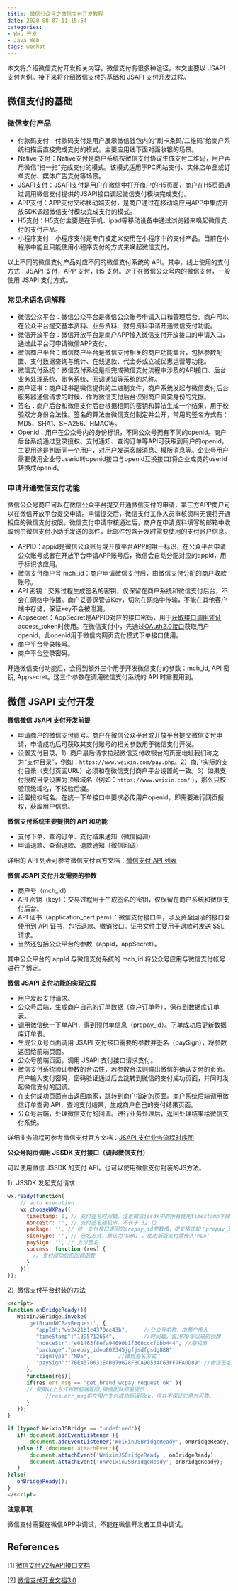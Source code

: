 ```yaml
---
title: 微信公众号之微信支付开发教程
date: 2020-08-07 11:15:54
categories: 
- Web 开发
- Java Web
tags: wechat
---
```




本文将介绍微信支付开发相关内容，微信支付有很多种途径，本文主要以 JSAPI 支付为例。接下来将介绍微信支付的基础和 JSAPI 支付开发过程。

## 微信支付的基础

### 微信支付产品

- 付款码支付：付款码支付是用户展示微信钱包内的“刷卡条码/二维码”给商户系统扫描后直接完成支付的模式。主要应用线下面对面收银的场景。
- Native 支付：Native支付是商户系统按微信支付协议生成支付二维码，用户再用微信“扫一扫”完成支付的模式。该模式适用于PC网站支付、实体店单品或订单支付、媒体广告支付等场景。
- JSAPI支付：JSAPI支付是用户在微信中打开商户的H5页面，商户在H5页面通过调用微信支付提供的JSAPI接口调起微信支付模块完成支付。
- APP支付：APP支付又称移动端支付，是商户通过在移动端应用APP中集成开放SDK调起微信支付模块完成支付的模式。
- H5支付：H5支付主要是在手机、ipad等移动设备中通过浏览器来唤起微信支付的支付产品。
- 小程序支付：小程序支付是专门被定义使用在小程序中的支付产品。目前在小程序中能且只能使用小程序支付的方式来唤起微信支付。

以上不同的微信支付产品对应不同的微信支付系统的 API。其中，线上使用的支付方式：JSAPI 支付，APP 支付，H5 支付。对于在微信公众号内的微信支付，一般使用 JSAPI 支付方式。

### 常见术语名词解释

- 微信公众平台：微信公众平台是微信公众账号申请入口和管理后台。商户可以在公众平台提交基本资料、业务资料、财务资料申请开通微信支付功能。
- 微信开放平台：微信开放平台是商户APP接入微信支付开放接口的申请入口，通过此平台可申请微信APP支付。
- 微信商户平台：微信商户平台是微信支付相关的商户功能集合，包括参数配置、支付数据查询与统计、在线退款、代金券或立减优惠运营等功能。
- 微信支付系统：微信支付系统是指完成微信支付流程中涉及的API接口、后台业务处理系统、账务系统、回调通知等系统的总称。
- 商户证书：商户证书是微信提供的二进制文件，商户系统发起与微信支付后台服务器通信请求的时候，作为微信支付后台识别商户真实身份的凭据。
- 签名：商户后台和微信支付后台根据相同的密钥和算法生成一个结果，用于校验双方身份合法性。签名的算法由微信支付制定并公开，常用的签名方式有：MD5、SHA1、SHA256、HMAC等。
- Openid：用户在公众号内的身份标识，不同公众号拥有不同的openid。商户后台系统通过登录授权、支付通知、查询订单等API可获取到用户的openid。主要用途是判断同一个用户，对用户发送客服消息、模版消息等。企业号用户需要使用企业号userid转openid接口与openid互换接口)将企业成员的userid转换成openid。

### 申请开通微信支付功能

微信公众号商户可以在微信公众平台提交开通微信支付的申请，第三方APP商户可以在微信开放平台提交申请。申请提交后，微信支付工作人员审核资料无误将开通相应的微信支付权限。微信支付申请审核通过后，商户在申请资料填写的邮箱中收取到由微信支付小助手发送的邮件，此邮件包含开发时需要使用的支付账户信息。

- APPID：appid是微信公众账号或开放平台APP的唯一标识，在公众平台申请公众账号或者在开放平台申请APP账号后，微信会自动分配对应的appid，用于标识该应用。
- 微信支付商户号 mch_id：商户申请微信支付后，由微信支付分配的商户收款账号。
- API 密钥：交易过程生成签名的密钥，仅保留在商户系统和微信支付后台，不会在网络中传播。商户妥善保管该Key，切勿在网络中传输，不能在其他客户端中存储，保证key不会被泄漏。
- Appsecret：AppSecret是APPID对应的接口密码，用于[获取接口调用凭证](https://developers.weixin.qq.com/doc/offiaccount/OA_Web_Apps/Wechat_webpage_authorization.html)access_token时使用。在微信支付中，先通过[OAuth2.0接口](https://developers.weixin.qq.com/doc/offiaccount/OA_Web_Apps/Wechat_webpage_authorization.html)获取用户openid，此openid用于微信内网页支付模式下单接口使用。
- 商户平台登录帐号。
- 商户平台登录密码。

开通微信支付功能后，会得到额外三个用于开发微信支付的参数：mch_id, API 密钥, Appsecret。这三个参数在调用微信支付系统的 API 时需要用到。 



## 微信 JSAPI 支付开发

**微信微信 JSAPI 支付开发前提**

- 申请商户的微信支付账号。商户在微信公众平台或开放平台提交微信支付申请，申请成功后可获取其支付账号的相关参数用于微信支付开发。
- 设置支付目录。1）商户最后请求拉起微信支付收银台的页面地址我们称之为“支付目录”，例如：`https://www.weixin.com/pay.php`。2）商户实际的支付目录（支付页面URL）必须和在微信支付商户平台设置的一致。3）如果支付授权目录设置为顶级域名（例如：`https://www.weixin.com/` ），那么只校验顶级域名，不校验后缀。
- 设置授权域名。在统一下单接口中要求必传用户openid，即需要进行网页授权，获取用户信息。

**微信支付系统主要提供的 API 和功能**

- 支付下单、查询订单、支付结果通知（微信回调）
- 申请退款、查询退款、退款通知（微信回调）

详细的 API 列表可参考微信支付官方文档：[微信支付 API 列表](https://pay.weixin.qq.com/wiki/doc/api/jsapi.php?chapter=9_1)



**微信 JSAPI 支付开发需要的参数**

- 商户号（mch_id）
- API 密钥（key）：交易过程用于生成签名的密钥，仅保留在商户系统和微信支付后台。
- API 证书（application_cert.pem）：微信支付接口中，涉及资金回滚的接口会使用到 API 证书，包括退款、撤销接口。证书文件主要用于退款时发送 SSL 请求。
- 当然还包括公众平台的参数（appId，appSecret）。

其中公众平台的 appId 与微信支付系统的 mch_id 将公众号应用与微信支付帐号进行了绑定。

**微信 JSAPI 支付功能的实现过程**

- 用户发起支付请求。
- 公众号后端，生成商户自己的订单数据（商户订单号），保存到数据库订单表。
- 调用微信统一下单API，得到预付单信息（prepay_id）。下单成功后更新数据库订单表。
- 生成公众号页面调用 JSAPI 支付接口需要的参数并签名（paySign），将参数返回给前端页面。
- 公众号前端页面，调用 JSAPI 支付接口请求支付。
- 微信支付系统验证参数的合法性，若参数合法则弹出微信的确认支付的页面。用户输入支付密码，密码验证通过后会跳转到微信的支付成功页面，并同时发起微信支付的回调。
- 在支付成功页面点击返回商家，跳转到商户指定的页面。商户系统后端调用微信订单查询 API，查询支付结果，生成商户自己的支付结果页面。
- 公众号后端，处理微信支付的回调。进行业务处理后，返回处理结果给微信支付系统。

详细业务流程可参考微信支付官方文档：[JSAPI 支付业务流程时序图](https://pay.weixin.qq.com/wiki/doc/api/jsapi.php?chapter=7_4)



**公众号网页调用 JSSDK 支付接口（调起微信支付）**

可以使用微信 JSSDK 的支付 API。也可以使用微信支付封装的JS方法。

1）JSSDK 发起支付请求

```javascript
wx.ready(function(
	// auto execution
	wx.chooseWXPay({
	  timestamp: 0, // 支付签名时间戳，注意微信jssdk中的所有使用timestamp字段均为小写。但最新版的支付后台生成签名使用的timeStamp字段名需大写其中的S字符
	  nonceStr: '', // 支付签名随机串，不长于 32 位
	  package: '', // 统一支付接口返回的prepay_id参数值，提交格式如：prepay_id=\*\*\*）
	  signType: '', // 签名方式，默认为'SHA1'，使用新版支付需传入'MD5'
	  paySign: '', // 支付签名
	  success: function (res) {
	    // 支付成功后的回调函数
	  }
	});
));
```

2）微信支付平台封装的方法

```html
<script>
function onBridgeReady(){
   WeixinJSBridge.invoke(
      'getBrandWCPayRequest', {
         "appId":"wx2421b1c4370ec43b",     //公众号名称，由商户传入     
         "timeStamp":"1395712654",         //时间戳，自1970年以来的秒数     
         "nonceStr":"e61463f8efa94090b1f366cccfbbb444", //随机串     
         "package":"prepay_id=u802345jgfjsdfgsdg888",     
         "signType":"MD5",         //微信签名方式：     
         "paySign":"70EA570631E4BB79628FBCA90534C63FF7FADD89" //微信签名 
      },
      function(res){
      if(res.err_msg == "get_brand_wcpay_request:ok" ){
      // 使用以上方式判断前端返回,微信团队郑重提示：
            //res.err_msg将在用户支付成功后返回ok，但并不保证它绝对可靠。
      } 
   }); 
}

if (typeof WeixinJSBridge == "undefined"){
   if( document.addEventListener ){
       document.addEventListener('WeixinJSBridgeReady', onBridgeReady, false);
   }else if (document.attachEvent){
       document.attachEvent('WeixinJSBridgeReady', onBridgeReady); 
       document.attachEvent('onWeixinJSBridgeReady', onBridgeReady);
   }
}else{
   onBridgeReady();
}
</script>
```

**注意事项**

微信支付需要在微信APP中调试，不能在微信开发者工具中调试。



## References

[1] [微信支付V2版API接口文档](https://pay.weixin.qq.com/wiki/doc/api/index.html)

[2] [微信支付开发文档3.0](https://pay.weixin.qq.com/wiki/doc/apiv3/wxpay/pages/index.shtml)